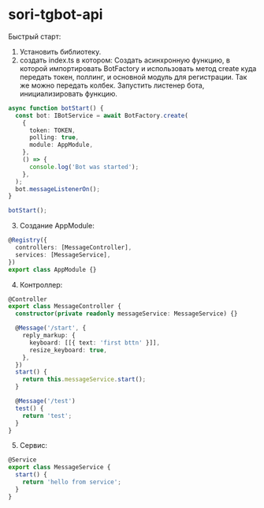 # sori-tgbot-api

Быстрый старт:
1. Установить библиотеку.
2. создать index.ts в котором:
Создать асинхронную функцию, в которой импортировать BotFactory и использовать метод create
куда передать токен, поллинг, и основной модуль для регистрации. Так же можно передать колбек.
Запустить листенер бота, инициализировать функцию.
```ts
async function botStart() {
  const bot: IBotService = await BotFactory.create(
    {
      token: TOKEN,
      polling: true,
      module: AppModule,
    },
    () => {
      console.log('Bot was started');
    },
  );
  bot.messageListenerOn();
}

botStart();
```
3. Создание AppModule:
```ts
@Registry({
  controllers: [MessageController],
  services: [MessageService],
})
export class AppModule {}
```
4. Контроллер:
```ts
@Controller
export class MessageController {
  constructor(private readonly messageService: MessageService) {}

  @Message('/start', {
    reply_markup: {
      keyboard: [[{ text: 'first bttn' }]],
      resize_keyboard: true,
    },
  })
  start() {
    return this.messageService.start();
  }

  @Message('/test')
  test() {
    return 'test';
  }
}
```
5. Сервис:
```ts
@Service
export class MessageService {
  start() {
    return 'hello from service';
  }
}
```
